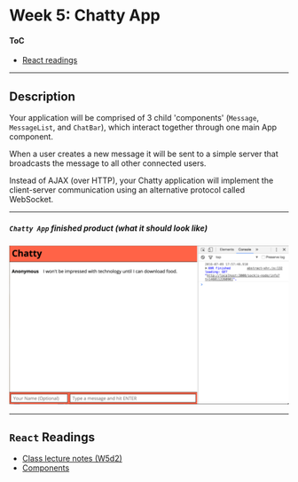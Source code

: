 <h1>Week 5: Chatty App</h1>
<h4><a id='#toc'>ToC</h4>
<ul>
  <li><a href="#react_reading"<code>React readings</code></a></li>
</ul>
<hr>
<h2>Description</h2>
<p>
  Your application will be comprised of 3 child 'components' (<code>Message</code>, <code>MessageList</code>, 
  and <code>ChatBar</code>), which interact together through one main App component.

  When a user creates a new message it will be sent to a simple server that broadcasts the message to all other connected users.

  Instead of AJAX (over HTTP), your Chatty application will implement the client-server communication using an alternative protocol called WebSocket.
</p>
<hr>
<h5><i><code>Chatty App</code></i> finished product 
(what it should look like)</h5>
<img src='https://github.com/kdubss/chatty-app/blob/master/imgs/chatty-app-01-final.png'>
<hr>
<h2><a id="react_reading"><code>React</code> Readings</h2>
<ul>
  <li><a href="https://github.com/jensen/react-notes">Class lecture notes (W5d2)</a></li>
  <li><a href="https://www.npmjs.com/package/react-dom">Components</a></li>
</ul>